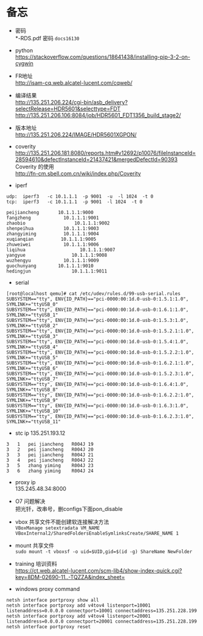 # 备忘
* 密码   
*-RDS.pdf 密码 `docs16130`
* python  
 https://stackoverflow.com/questions/18641438/installing-pip-3-2-on-cygwin
* FR地址  
http://isam-cq.web.alcatel-lucent.com/cqweb/

* 编译结果  
 http://135.251.206.224/cgi-bin/asb_delivery?selectRelease=HDR5601&selecttype=FDT
 http://135.251.206.106:8084/job/HDR5601_FDT1356_build_stage2/

* 版本地址  
http://135.251.206.224/IMAGE/HDR5601XGPON/  
* coverity  
 http://135.251.206.181:8080/reports.htm#v12692/p10076/fileInstanceId=28594610&defectInstanceId=21437421&mergedDefectId=90393  
 Coverity 的使用  
 http://fn-cm.sbell.com.cn/wiki/index.php/Coverity
* iperf
```
udp:  iperf3   -c 10.1.1.1  -p 9001  -u  -l 1024  -t 0  
tcp:  iperf3   -c 10.1.1.1  -p 9001  -l 1024  -t 0  

peijiancheng       10.1.1.1:9000
fangzheng            10.1.1.1:9001
zhaobio                  10.1.1.1:9002
shenpeihua           10.1.1.1:9003
zhangyiming          10.1.1.1:9004
xuqianqian          10.1.1.1:9005
zhuweiwei            10.1.1.1:9006
liqihua                    10.1.1.1:9007
yangyue                 10.1.1.1:9008
wuzhengyu            10.1.1.1:9009
guochunyang        10.1.1.1:9010
hedingjun               10.1.1.1:9011
```

* serial
```
[root@localhost qemu]# cat /etc/udev/rules.d/99-usb-serial.rules
SUBSYSTEM=="tty", ENV{ID_PATH}=="pci-0000:00:1d.0-usb-0:1.5.1:1.0", SYMLINK+="ttyUSB_0"
SUBSYSTEM=="tty", ENV{ID_PATH}=="pci-0000:00:1d.0-usb-0:1.6.1:1.0", SYMLINK+="ttyUSB_1"
SUBSYSTEM=="tty", ENV{ID_PATH}=="pci-0000:00:1d.0-usb-0:1.5.3:1.0", SYMLINK+="ttyUSB_2"
SUBSYSTEM=="tty", ENV{ID_PATH}=="pci-0000:00:1d.0-usb-0:1.5.2.1:1.0", SYMLINK+="ttyUSB_3"
SUBSYSTEM=="tty", ENV{ID_PATH}=="pci-0000:00:1d.0-usb-0:1.5.4:1.0", SYMLINK+="ttyUSB_4"
SUBSYSTEM=="tty", ENV{ID_PATH}=="pci-0000:00:1d.0-usb-0:1.5.2.2:1.0", SYMLINK+="ttyUSB_5"
SUBSYSTEM=="tty", ENV{ID_PATH}=="pci-0000:00:1d.0-usb-0:1.6.2.1:1.0", SYMLINK+="ttyUSB_6"
SUBSYSTEM=="tty", ENV{ID_PATH}=="pci-0000:00:1d.0-usb-0:1.5.2.3:1.0", SYMLINK+="ttyUSB_7"
SUBSYSTEM=="tty", ENV{ID_PATH}=="pci-0000:00:1d.0-usb-0:1.6.4:1.0", SYMLINK+="ttyUSB_8"
SUBSYSTEM=="tty", ENV{ID_PATH}=="pci-0000:00:1d.0-usb-0:1.6.2.2:1.0", SYMLINK+="ttyUSB_9"
SUBSYSTEM=="tty", ENV{ID_PATH}=="pci-0000:00:1d.0-usb-0:1.6.3:1.0", SYMLINK+="ttyUSB_10"
SUBSYSTEM=="tty", ENV{ID_PATH}=="pci-0000:00:1d.0-usb-0:1.6.2.3:1.0", SYMLINK+="ttyUSB_11"
```

* stc ip
135.251.193.12
```
3	1	pei jiancheng	R004J 19
3	2	pei jiancheng	R004J 20
3	3	pei jiancheng	R004J 21
3	4	pei jiancheng	R004J 22
3	5	zhang yiming	R004J 23
3	6	zhang yiming	R004J 24
```
* proxy ip  
135.245.48.34:8000

* O7 问题解决  
把光钎，改串号，删configs下面pon_disable

* vbox 共享文件不能创建软连接解决方法  
`VBoxManage setextradata VM_NAME VBoxInternal2/SharedFoldersEnableSymlinksCreate/SHARE_NAME 1`

* mount 共享文件  
`sudo mount -t vboxsf -o uid=$UID,gid=$(id -g) ShareName NewFolder`

* training 培训资料  
 https://ct.web.alcatel-lucent.com/scm-lib4/show-index-quick.cgi?key=8DM-02690-11..-TQZZA&index_sheet=

* windows proxy command
```
netsh interface portproxy show all
netsh interface portproxy add v4tov4 listenport=10001 listenaddress=0.0.0.0 connectport=10001 connectaddress=135.251.228.199
netsh interface portproxy add v4tov4 listenport=20001 listenaddress=0.0.0.0 connectport=20001 connectaddress=135.251.228.199
netsh interface portproxy reset
```